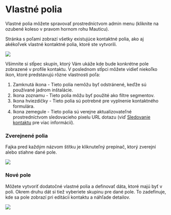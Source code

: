 # Vlastné polia

Vlastné polia môžete spravovať prostredníctvom admin menu (kliknite na ozubené koleso v pravom hornom rohu Mauticu).

Stránka s poľami zobrazí všetky existujúce kontaktné polia, ako aj akékoľvek vlastné kontaktné polia, ktoré ste vytvorili.

![](/contacts/media/custom-fields.jpg)

Všimnite si stĺpec skupín, ktorý Vám ukáže kde bude konkrétne pole zobrazené v profile kontaktu. V poslednom stĺpci môžete vidieť niekoľko ikon, ktoré predstavujú rôzne vlastnosti poľa:

1. Zamknutá ikona - Tieto polia nemôžu byť odstránené, keďže sú používané jadrom inštalácie.
2. Ikona zoznamu - Tieto polia môžu byť použité ako filtre segmentov.
3. Ikona hviezdičky - Tieto polia sú potrebné pre vyplnenie kontaktného formulára.
4. Ikona zemegule - Tieto polia sú verejne aktualizovateľné prostredníctvom sledovacieho pixelu URL dotazu (viď
 [Sledovanie kontaktu](contact_monitoring.html) pre viac informácií).

### Zverejnené polia

Fajka pred každým názvom štítku je kliknuteľný prepínač, ktorý zverejní alebo stiahne dané pole.

![](/contacts/media/unpublish-fields.gif)

### Nové pole

Môžete vytvoriť dodatočné vlastné polia a definovať dáta, ktoré majú byť v poli. Okrem druhu dát si tiež vyberiete skupinu pre dané pole. To zadefinuje, kde sa pole zobrazí pri editácii kontaktu a náhľade detailov. 

![](/contacts/media/new-custom-field.jpg)
